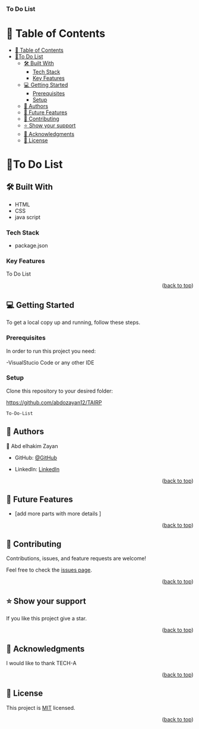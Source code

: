 <a name="readme-top"></a>
<div>
  <h3><b>To Do List</b></h3>
</div>

# 📗 Table of Contents

- [📗 Table of Contents](#-table-of-contents)
- [📖To Do List ](#to-do-list-)
  - [🛠 Built With ](#-built-with-)
    - [Tech Stack ](#tech-stack-)
    - [Key Features ](#key-features-)
  <!-- - [🚀 Live Demo ](#-live-demo-) -->
  - [💻 Getting Started ](#-getting-started-)
    - [Prerequisites](#prerequisites)
    - [Setup](#setup)
  - [👥 Authors ](#-authors-)
  - [🔭 Future Features ](#-future-features-)
  - [🤝 Contributing ](#-contributing-)
  - [⭐️ Show your support ](#️-show-your-support-)
  - [🙏 Acknowledgments ](#-acknowledgments-)
  - [📝 License ](#-license-)

# 📖To Do List <a name="about-project"></a>


## 🛠 Built With <a name="built-with"></a>

- HTML 
- CSS
- java script


### Tech Stack <a name="tech-stack"></a>

- package.json
### Key Features <a name="key-features"></a>

To Do List
<p align="right">(<a href="#readme-top">back to top</a>)</p>

<!-- ## 🚀 Live Demo <a name="live-demo"></a>


- [Live Demo Link]()

<p align="right">(<a href="#readme-top">back to top</a>)</p> -->

## 💻 Getting Started <a name="getting-started"></a>

To get a local copy up and running, follow these steps.

### Prerequisites

In order to run this project you need:

  -VisualStucio Code or any other IDE

### Setup

Clone this repository to your desired folder:

https://github.com/abdozayan12/TAIRP

 ````
 To-Do-List
 ````

## 👥 Authors <a name="authors"></a>

👤 Abd elhakim Zayan

- GitHub: [@GitHub](https://github.com/abdozayan12)

- LinkedIn: [LinkedIn](https://www.linkedin.com/in/abdozayan/)

<p align="right">(<a href="#readme-top">back to top</a>)</p>


## 🔭 Future Features <a name="future-features"></a>

- [add more parts with more details ] 

<p align="right">(<a href="#readme-top">back to top</a>)</p>

## 🤝 Contributing <a name="contributing"></a>

Contributions, issues, and feature requests are welcome!

Feel free to check the [issues page](https://github.com/abdozayan12/TAIRP/issues).

<p align="right">(<a href="#readme-top">back to top</a>)</p>

## ⭐️ Show your support <a name="support"></a>

If you like this project give a star.

<p align="right">(<a href="#readme-top">back to top</a>)</p>

## 🙏 Acknowledgments <a name="acknowledgements"></a>


I would like to thank TECH-A

<p align="right">(<a href="#readme-top">back to top</a>)</p>

## 📝 License <a name="license"></a>

This project is [MIT](LICENSE) licensed.

<p align="right">(<a href="#readme-top">back to top</a>)</p>

